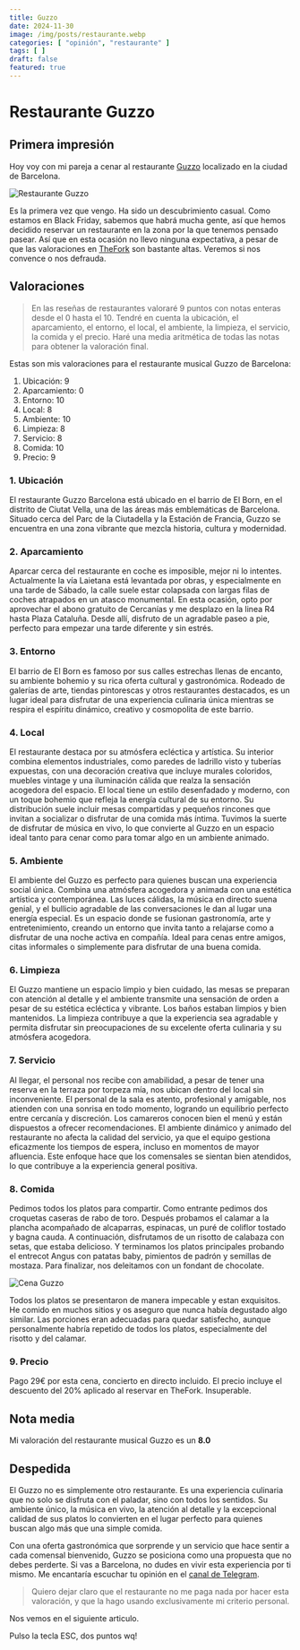 ```yaml
---
title: Guzzo
date: 2024-11-30
image: /img/posts/restaurante.webp
categories: [ "opinión", "restaurante" ]
tags: [ ]
draft: false
featured: true
---
```


# Restaurante Guzzo

## Primera impresión

Hoy voy con mi pareja a cenar al restaurante [Guzzo](https://guzzobcn.es/) localizado en la ciudad de Barcelona.

![Restaurante Guzzo](/img/guzzo.webp)

Es la primera vez que vengo. Ha sido un descubrimiento casual. Como estamos en Black Friday, sabemos que habrá mucha gente, así que hemos decidido reservar un restaurante en la zona por la que tenemos pensado pasear. Así que en esta ocasión no llevo ninguna expectativa, a pesar de que las valoraciones en [TheFork](https://www.thefork.es) son bastante altas. Veremos si nos convence o nos defrauda.

## Valoraciones

> En las reseñas de restaurantes valoraré 9 puntos con notas enteras desde el 0 hasta el 10. Tendré en cuenta la ubicación, el aparcamiento, el entorno, el local, el ambiente, la limpieza, el servicio, la comida y el precio. Haré una media aritmética de todas las notas para obtener la valoración final.

Estas son mis valoraciones para el restaurante musical Guzzo de Barcelona:

1. Ubicación: 9
2. Aparcamiento: 0
3. Entorno: 10
4. Local: 8
5. Ambiente: 10
6. Limpieza: 8
7. Servicio: 8
8. Comida: 10
9. Precio: 9

### 1. Ubicación

El restaurante Guzzo Barcelona está ubicado en el barrio de El Born, en el distrito de Ciutat Vella, una de las áreas más emblemáticas de Barcelona. Situado cerca del Parc de la Ciutadella y la Estación de Francia, Guzzo se encuentra en una zona vibrante que mezcla historia, cultura y modernidad.

### 2. Aparcamiento

Aparcar cerca del restaurante en coche es imposible, mejor ni lo intentes. Actualmente la vía Laietana está levantada por obras, y especialmente en una tarde de Sábado, la calle suele estar colapsada con largas filas de coches atrapados en un atasco monumental. En esta ocasión, opto por aprovechar el abono gratuito de Cercanías y me desplazo en la linea R4 hasta Plaza Cataluña. Desde allí, disfruto de un agradable paseo a pie, perfecto para empezar una tarde diferente y sin estrés.

### 3. Entorno

El barrio de El Born es famoso por sus calles estrechas llenas de encanto, su ambiente bohemio y su rica oferta cultural y gastronómica. Rodeado de galerías de arte, tiendas pintorescas y otros restaurantes destacados, es un lugar ideal para disfrutar de una experiencia culinaria única mientras se respira el espíritu dinámico, creativo y cosmopolita de este barrio.

### 4. Local

El restaurante destaca por su atmósfera ecléctica y artística. Su interior combina elementos industriales, como paredes de ladrillo visto y tuberías expuestas, con una decoración creativa que incluye murales coloridos, muebles vintage y una iluminación cálida que realza la sensación acogedora del espacio. El local tiene un estilo desenfadado y moderno, con un toque bohemio que refleja la energía cultural de su entorno. Su distribución suele incluir mesas compartidas y pequeños rincones que invitan a socializar o disfrutar de una comida más íntima. Tuvimos la suerte de disfrutar de música en vivo, lo que convierte al Guzzo en un espacio ideal tanto para cenar como para tomar algo en un ambiente animado.

### 5. Ambiente

El ambiente del Guzzo es perfecto para quienes buscan una experiencia social única. Combina una atmósfera acogedora y animada con una estética artística y contemporánea. Las luces cálidas, la música en directo suena genial, y el bullicio agradable de las conversaciones le dan al lugar una energía especial. Es un espacio donde se fusionan gastronomía, arte y entretenimiento, creando un entorno que invita tanto a relajarse como a disfrutar de una noche activa en compañía. Ideal para cenas entre amigos, citas informales o simplemente para disfrutar de una buena comida.

### 6. Limpieza

El Guzzo mantiene un espacio limpio y bien cuidado, las mesas se preparan con atención al detalle y el ambiente transmite una sensación de orden a pesar de su estética ecléctica y vibrante. Los baños estaban limpios y bien mantenidos. La limpieza contribuye a que la experiencia sea agradable y permita disfrutar sin preocupaciones de su excelente oferta culinaria y su atmósfera acogedora.

### 7. Servicio

Al llegar, el personal nos recibe con amabilidad, a pesar de tener una reserva en la terraza por torpeza mía, nos ubican dentro del local sin inconveniente. El personal de la sala es atento, profesional y amigable, nos atienden con una sonrisa en todo momento, logrando un equilibrio perfecto entre cercanía y discreción. Los camareros conocen bien el menú y están dispuestos a ofrecer recomendaciones. El ambiente dinámico y animado del restaurante no afecta la calidad del servicio, ya que el equipo gestiona eficazmente los tiempos de espera, incluso en momentos de mayor afluencia. Este enfoque hace que los comensales se sientan bien atendidos, lo que contribuye a la experiencia general positiva.

### 8. Comida

Pedimos todos los platos para compartir. Como entrante pedimos dos croquetas caseras de rabo de toro. Después probamos el calamar a la plancha acompañado de alcaparras, espinacas, un puré de coliflor tostado y bagna cauda. A continuación, disfrutamos de un risotto de calabaza con setas, que estaba delicioso. Y terminamos los platos principales probando el entrecot Angus con patatas baby, pimientos de padrón y semillas de mostaza. Para finalizar, nos deleitamos con un fondant de chocolate.

![Cena Guzzo](/img/guzzo-cena.webp)

Todos los platos se presentaron de manera impecable y estan exquisitos. He comido  en muchos sitios y os aseguro que nunca había degustado algo similar. Las porciones eran adecuadas para quedar satisfecho, aunque personalmente habría repetido de todos los platos, especialmente del risotto y del calamar.

### 9. Precio

Pago 29€ por esta cena, concierto en directo incluido. El precio incluye el descuento del 20% aplicado al reservar en TheFork. Insuperable.

## Nota media

Mi valoración del restaurante musical Guzzo es un **8.0**

## Despedida

El Guzzo no es simplemente otro restaurante. Es una experiencia culinaria que no solo se disfruta con el paladar, sino con todos los sentidos. Su ambiente único, la música en vivo, la atención al detalle y la excepcional calidad de sus platos lo convierten en el lugar perfecto para quienes buscan algo más que una simple comida.

Con una oferta gastronómica que sorprende y un servicio que hace sentir a cada comensal bienvenido, Guzzo se posiciona como una propuesta que no debes perderte. Si vas a Barcelona, no dudes en vivir esta experiencia por ti mismo. Me encantaría escuchar tu opinión en el [canal de Telegram](https://t.me/lateclaescape).

> Quiero dejar claro que el restaurante no me paga nada por hacer esta valoración, y que la hago usando exclusivamente mi criterio personal.

Nos vemos en el siguiente articulo.

Pulso la tecla ESC, dos puntos wq!
